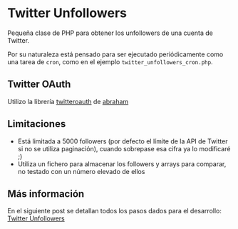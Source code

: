 Twitter Unfollowers
===================

Pequeña clase de PHP para obtener los unfollowers de una cuenta de Twitter.

Por su naturaleza está pensado para ser ejecutado periódicamente como una tarea de `cron`, como en el ejemplo `twitter_unfollowers_cron.php`.

Twitter OAuth
-------------

Utilizo la librería [twitteroauth][1] de [abraham][2]

Limitaciones
------------

* Está limitada a 5000 followers (por defecto el límite de la API de Twitter si no se utiliza paginación), cuando sobrepase esa cifra ya lo modificaré ;)
* Utiliza un fichero para almacenar los followers y arrays para comparar, no testado con un número elevado de ellos

Más información
---------------

En el siguiente post se detallan todos los pasos dados para el desarrollo: [Twitter Unfollowers][blog]

[blog]: http://www.usuariodeinternet.es/desarrollo/twitter-unfollowers
[1]: https://github.com/abraham/twitteroauth
[2]: https://github.com/abraham